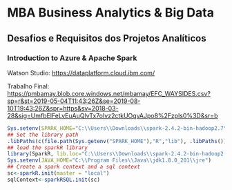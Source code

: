 # MBA Business Analytics & Big Data
## Desafios e Requisitos dos Projetos Analíticos
### Introduction to Azure & Apache Spark


Watson Studio:
https://dataplatform.cloud.ibm.com/

Trabalho Final:
https://pmbamay.blob.core.windows.net/mbamay/EFC_WAYSIDES.csv?sp=r&st=2019-05-04T11:43:26Z&se=2019-08-10T19:43:26Z&spr=https&sv=2018-03-28&sig=UmfbElFeLvEuAuQlvTx7oIvz2ctkUOqvAJpo8%2FzpIs0%3D&sr=b


```R
Sys.setenv(SPARK_HOME="C:\\Users\\Downloads\\spark-2.4.2-bin-hadoop2.7\\spark-2.4.2-bin-hadoop2.7\\spark-2.4.2-bin-hadoop2.7\\bin")
## Set the library path
.libPaths(c(file.path(Sys.getenv("SPARK_HOME"),"R","lib"), .libPaths()))
## load the sparkR library
library(SparkR, lib.loc="C:\\Users\\Downloads\\spark-2.4.2-bin-hadoop2.7\\spark-2.4.2-bin-hadoop2.7\\spark-2.4.2-bin-hadoop2.7\\R\\lib")
Sys.setenv(JAVA_HOME="C:\\Program Files\\Java\\jdk1.8.0_201\\jre")
## Create a spark context and a sql context
sc<-sparkR.init(master = "local")
sqlContext<-sparkRSQL.init(sc)
